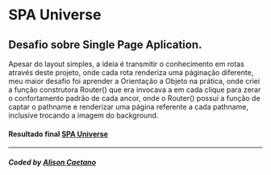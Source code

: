 # SPA Universe

## Desafio sobre Single Page Aplication.

Apesar do layout simples, a ideia é transmitir o conhecimento em rotas através deste projeto, onde cada rota renderiza uma páginação diferente, meu maior desafio foi aprender a Orientação a Objeto na prática, onde criei a função construtora Router() que era invocava a em cada clique para zerar o confortamento padrão de cada ancor, onde o Router() possuí a função de captar o pathname e renderizar uma página referente a cada pathname, inclusive trocando a imagem do background.

#### Resultado final <a href="https://universe-spa.vercel.app/"> SPA Universe</a>

---

##### Coded by <a href="https://www.linkedin.com/in/alisoncaetano/">Alison Caetano</a>
